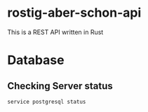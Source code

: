 # rostig-aber-schon-api
This is a REST API written in Rust

# Database

## Checking Server status
```bash
service postgresql status
```
